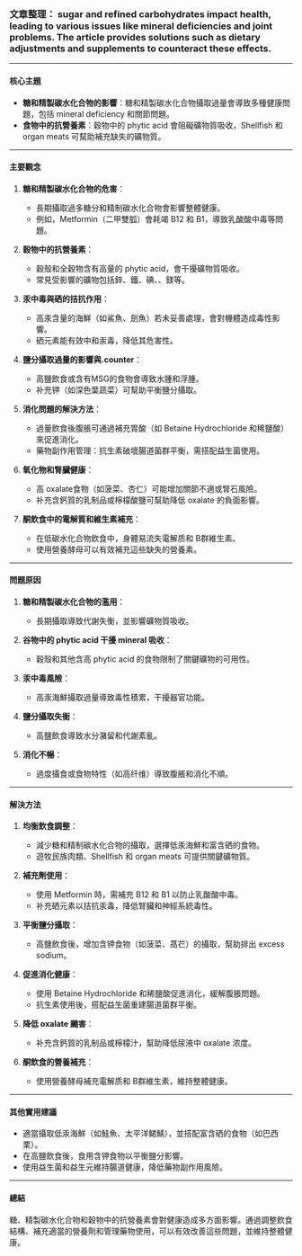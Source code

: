 ### 文章整理： sugar and refined carbohydrates impact health, leading to various issues like mineral deficiencies and joint problems. The article provides solutions such as dietary adjustments and supplements to counteract these effects.

---

#### 核心主題  
- **糖和精製碳水化合物的影響**：糖和精製碳水化合物攝取過量會導致多種健康問題，包括 mineral deficiency 和關節問題。
- **食物中的抗營養素**：穀物中的 phytic acid 會阻礙礦物質吸收，Shellfish 和 organ meats 可幫助補充缺失的礦物質。

---

#### 主要觀念  
1. **糖和精製碳水化合物的危害**：  
   - 長期攝取過多糖分和精制碳水化合物會影響整體健康。  
   - 例如，Metformin（二甲雙胍）會耗竭 B12 和 B1，導致乳酸酸中毒等問題。
   
2. **穀物中的抗營養素**：  
   - 穀殼和全穀物含有高量的 phytic acid，會干擾礦物質吸收。  
   - 常見受影響的礦物包括鋅、鐵、碘、、鎂等。

3. **汞中毒與硒的拮抗作用**：  
   - 高汞含量的海鮮（如鯊魚、劍魚）若未妥善處理，會對機體造成毒性影響。  
   - 硒元素能有效中和汞毒，降低其危害性。

4. **鹽分攝取過量的影響與.counter**：  
   - 高鹽飲食或含有MSG的食物會導致水腫和浮腫。  
   - 补充钾（如深色葉蔬菜）可幫助平衡鹽分攝取。

5. **消化問題的解決方法**：  
   - 過量飲食後腹脹可通過補充胃酸（如 Betaine Hydrochloride 和稀鹽酸）來促進消化。  
   - 藥物副作用管理：抗生素破壞腸道菌群平衡，需搭配益生菌使用。

6. **氧化物和腎臟健康**：  
   - 高 oxalate食物（如菠菜、杏仁）可能增加關節不適或腎石風險。  
   - 补充含鈣質的乳制品或檸檬酸鹽可幫助降低 oxalate 的負面影響。

7. **酮飲食中的電解質和維生素補充**：  
   - 在低碳水化合物飲食中，身體易流失電解质和 B群維生素。  
   - 使用營養酵母可以有效補充這些缺失的營養素。

---

#### 問題原因  
1. **糖和精製碳水化合物的濫用**：  
   - 長期攝取導致代謝失衡，並影響礦物質吸收。  

2. **谷物中的 phytic acid 干擾 mineral 吸收**：  
   - 穀殼和其他含高 phytic acid 的食物限制了關鍵礦物的可用性。  

3. **汞中毒風險**：  
   - 高汞海鮮攝取過量導致毒性積累，干擾器官功能。  

4. **鹽分攝取失衡**：  
   - 高鹽飲食導致水分潴留和代謝紊亂。  

5. **消化不暢**：  
   - 過度攝食或食物特性（如高纤维）導致腹脹和消化不順。  

---

#### 解決方法  
1. **均衡飲食調整**：  
   - 減少糖和精制碳水化合物的攝取，選擇低汞海鮮和富含硒的食物。  
   - 遊牧民族肉類、Shellfish 和 organ meats 可提供關鍵礦物質。  

2. **補充劑使用**：  
   - 使用 Metformin 時，需補充 B12 和 B1 以防止乳酸酸中毒。  
   - 补充硒元素以拮抗汞毒，降低腎臟和神經系統毒性。  

3. **平衡鹽分攝取**：  
   - 高鹽飲食後，增加含钾食物（如菠菜、萵芢）的攝取，幫助排出 excess sodium。  

4. **促進消化健康**：  
   - 使用 Betaine Hydrochloride 和稀鹽酸促進消化，緩解腹脹問題。  
   - 抗生素使用後，搭配益生菌重建腸道菌群平衡。  

5. **降低 oxalate 颺害**：  
   - 补充含鈣質的乳制品或檸檬汁，幫助降低尿液中 oxalate 浓度。  

6. **酮飲食的營養補充**：  
   - 使用營養酵母補充電解质和 B群維生素，維持整體健康。  

---

#### 其他實用建議  
- 適當攝取低汞海鮮（如鮭魚、太平洋鲪鯖），並搭配富含硒的食物（如巴西栗）。  
- 在高鹽飲食後，食用含钾食物以平衡鹽分影響。  
- 使用益生菌和益生元維持腸道健康，降低藥物副作用風險。  

---

#### 總結  
糖、精製碳水化合物和穀物中的抗營養素會對健康造成多方面影響。通過調整飲食結構、補充適當的營養劑和管理藥物使用，可以有效改善這些問題，並維持整體健康。